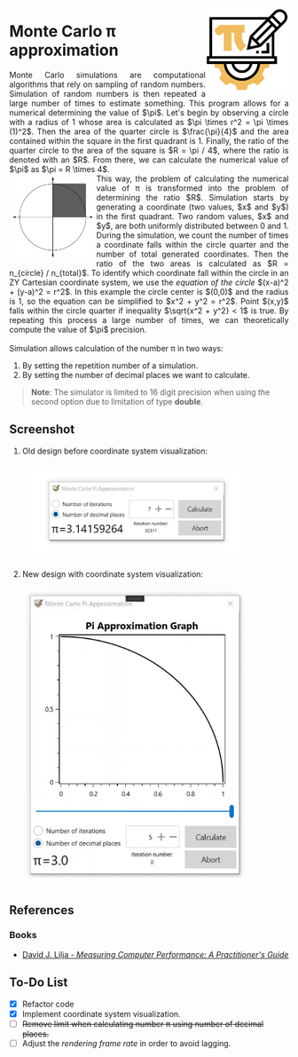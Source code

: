<img width="150" align="right" title="PI icon" src="./resources/pi.png" alt_text="[Pi icons created by Freepik - Flaticon](https://www.flaticon.com/free-icons/mathematics_1875239)"></img>

# Monte Carlo π approximation
<p align="justify">Monte Carlo simulations are computational algorithms that rely on sampling of random numbers. Simulation of random numbers is then repeated a large number of times to estimate something. This program allows for a numerical determining the value of $\pi$. Let's begin by observing a circle with a radius of 1 whose area is calculated as $\pi \times r^2 = \pi \times (1)^2$. Then the area of the quarter circle is $\frac{\pi}{4}$ and the area contained within the square in the first quadrant is 1. Finally, the ratio of the quarter circle to the area of the square is $R = \pi / 4$, where the ratio is denoted with an $R$. From there, we can calculate the numerical value of $\pi$ as $\pi = R \times 4$.<br>
<img src="./resources/monte-carlo-circle.jpg?raw=true" width="147" title="Figure used from David J. Lilja - Measuring Computer Performance: A Practitioner's Guide" align="left" hspace="5" vspace="5"> This way, the problem of calculating the numerical value of π is transformed into the problem of determining the ratio $R$. Simulation starts by generating a coordinate (two values, $x$ and $y$) in the first quadrant. Two random values, $x$ and $y$, are both uniformly distributed between 0 and 1. During the simulation, we count the number of times a coordinate falls within the circle quarter and the number of total generated coordinates. Then the ratio of the two areas is calculated as $R = n_{circle} / n_{total}$. To identify which coordinate fall within the circle in an ZY Cartesian coordinate system, we use the <i>equation of the circle</i> $(x-a)^2 + (y-a)^2 = r^2$. In this example the circle center is $(0,0)$ and the radius is 1, so the equation can be simplified to $x^2 + y^2 = r^2$. Point $(x,y)$ falls within the circle quarter if inequality $\sqrt{x^2 + y^2} < 1$ is true. By repeating this process a large number of times, we can theoretically compute the value of $\pi$ precision. <br><br>
Simulation allows calculation of the number π in two ways:
<ol>
  <li>By setting the repetition number of a simulation.</li>
  <li>By setting the number of decimal places we want to calculate.</li>
</ol> 
</p>

> **Note**: The simulator is limited to 16 digit precision when using the second option due to limitation of type **double**.

## Screenshot
<ol>
  <li>Old design before coordinate system visualization:
  <p><img width="400" src="./resources/screenshot.jpg?raw=true" align="centar" hspace="5" vspace="5"/></p></li>
  <li>New design with coordinate system visualization:
  <p><img src="./resources/pi-generator.gif?raw=true" width="400" title="Pi approx." align="centar" hspace="5" vspace="5"/></p></li>
</ol>

## References
### Books
<ul>
  <li><p align="justify"><a href="https://www.amazon.com/Measuring-Computer-Performance-Practitioners-Guide/dp/0521646707">David J. Lilja - <i>Measuring Computer Performance: A Practitioner's Guide</i></p></a></li>
</ul>

## To-Do List
- [x] Refactor code
- [x] Implement coordinate system visualization.
- [ ] ~~Remove limit when calculating number π using number of decimal places.~~
- [ ] Adjust the *rendering frame rate* in order to avoid lagging.